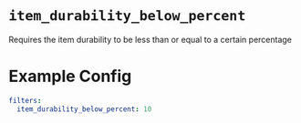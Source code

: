 # `item_durability_below_percent`

Requires the item durability to be less than or equal to a certain percentage

# Example Config
```yaml
filters:
  item_durability_below_percent: 10
```
